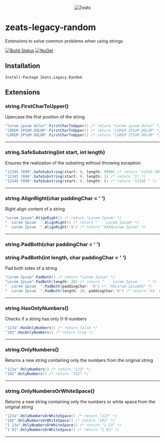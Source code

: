 ﻿<div align="center">

![Zeats](https://zeatsbalancaautomatica.blob.core.windows.net/icons/nuget.png)

</div>

# zeats-legacy-random

Extensions to solve common problems when using strings

[![Build Status](https://dev.azure.com/zeats/Legacy/_apis/build/status/zeats-legacy-random?branchName=master)](https://dev.azure.com/zeats/Legacy/_build/latest?definitionId=17&branchName=master)
[![NuGet](https://img.shields.io/nuget/v/Zeats.Legacy.Random.svg)](https://www.nuget.org/packages/Zeats.Legacy.Random)

## Installation

```PM>
Install-Package Zeats.Legacy.Random
```

## Extensions

### string.FirstCharToUpper()
Upercase the first position of the string
```c#
"lorem ipsum dolor".FirstCharToUpper() /* return "Lorem ipsum dolor" */
"lOREM IPSUM DOLOR".FirstCharToUpper() /* return "LOREM IPSUM DOLOR" */
"LOREM IPSUM DOLOR".FirstCharToUpper() /* return "LOREM IPSUM DOLOR" */
```
---

### string.SafeSubstring(int start, int length)
Ensures the realization of the substring without throwing exception
```c#
"12345 7890".SafeSubstring(start: 0, length: 9999) /* return "12345 7890" */
"12345 7890".SafeSubstring(start: 0, length: 1) /* return "1" */
"12345 7890".SafeSubstring(start: 0, length: 6) /* return "12345 " */
```
---

### string.AlignRight(char paddingChar = ' ')
Right align content of a string
```c#
"Lorem Ipsum".AlignRight() /* return "Lorem Ipsum" */
"  Lorem Ipsum  ".AlignRight() /* return "    Lorem Ipsum" */
"  Lorem Ipsum  ".AlignRight('X') /* return "XXXXLorem Ipsum" */
```
---

### string.PadBoth(char paddingChar = ' ')
### string.PadBoth(int length, char paddingChar = ' ')
Pad both sides of a string
```c#
"Lorem Ipsum".PadBoth() /* return "Lorem Ipsum" */
"Lorem Ipsum".PadBoth(length: 20) /* return "    Lorem Ipsum     " */
"  Lorem Ipsum  ".PadBoth(paddingChar: 'X') /* "XXLorem IpsumXX" */
"  Lorem Ipsum  ".PadBoth(length: 20, paddingChar:'X') /* return "XX  Lorem Ipsum  XXX" */
```
---

### string.HasOnlyNumbers()
Checks if a string has only 0-9 numbers
```c#
"123a".HasOnlyNumbers() /* return false */
"192".HasOnlyNumbers() /* return true */
```
---

### string.OnlyNumbers()
Returns a new string containing only the numbers from the original string
```c#
"123a".OnlyNumbers() /* return "123" */
"192".OnlyNumbers() /* return "192" */
```
---

### string.OnlyNumbersOrWhiteSpace()
Returns a new string containing only the numbers or white space from the original string
```c#
"123a".OnlyNumbersOrWhiteSpace() /* return "123" */
"192".OnlyNumbersOrWhiteSpace() /* return "192" */
"1 23a".OnlyNumbersOrWhiteSpace() /* return "1 23" */
"1 92".OnlyNumbersOrWhiteSpace() /* return "1 92" */
```
---